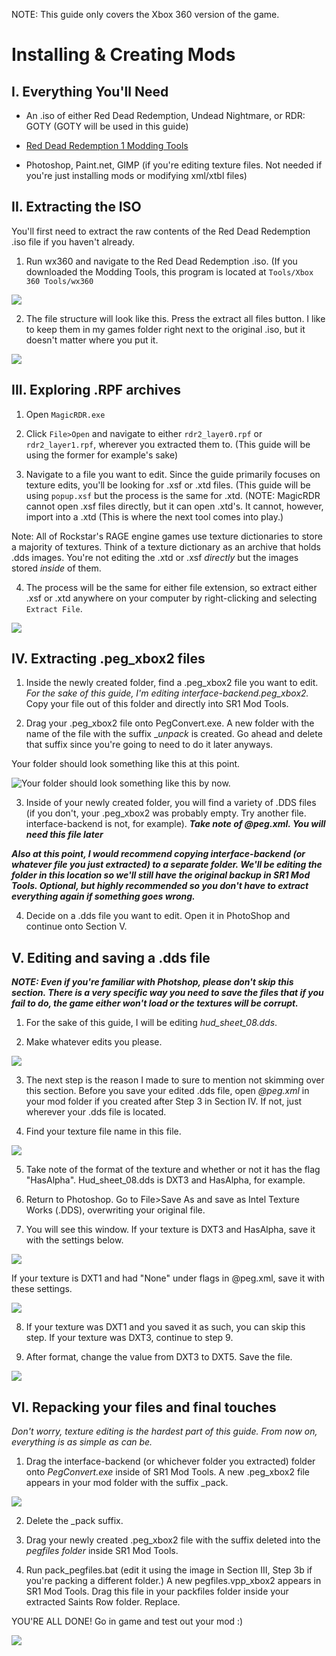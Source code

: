 NOTE: This guide only covers the Xbox 360 version of the game.

# Installing & Creating Mods
I. Everything You'll Need
------------------
* An .iso of either Red Dead Redemption, Undead Nightmare, or RDR: GOTY (GOTY will be used in this guide)

* [Red Dead Redemption 1 Modding Tools](https://archive.org/details/red-dead-redemption-modding-tools.-7z)

* Photoshop, Paint.net, GIMP (if you're editing texture files. Not needed if you're just installing mods or modifying xml/xtbl files)
	

II. Extracting the ISO
--------------------
You'll first need to extract the raw contents of the Red Dead Redemption .iso file if you haven't already.

1. Run wx360 and navigate to the Red Dead Redemption .iso. (If you downloaded the Modding Tools, this program is located at `Tools/Xbox 360 Tools/wx360`

![](https://i2.lensdump.com/i/1QT38r.png)

2. The file structure will look like this. Press the extract all files button. I like to keep them in my games folder right next to the original .iso, but it doesn't matter where you put it.

![](https://i2.lensdump.com/i/RODm6r.png)

III. Exploring .RPF archives
-------------------------------------------------------------
1. Open `MagicRDR.exe`

2. Click `File>Open` and navigate to either `rdr2_layer0.rpf` or `rdr2_layer1.rpf`, wherever you extracted them to. (This guide will be using the former for example's sake)

3. Navigate to a file you want to edit. Since the guide primarily focuses on texture edits, you'll be looking for .xsf or .xtd files. (This guide will be using `popup.xsf` but the process is the same for .xtd. (NOTE: MagicRDR cannot open .xsf files directly, but it can open .xtd's. It cannot, however, import into a .xtd (This is where the next tool comes into play.)

Note: All of Rockstar's RAGE engine games use texture dictionaries to store a majority of textures. Think of a texture dictionary as an archive that holds .dds images. You're not editing the .xtd or .xsf *directly* but the images stored *inside* of them.

4. The process will be the same for either file extension, so extract either .xsf or .xtd anywhere on your computer by right-clicking and selecting `Extract File`.

![](https://i3.lensdump.com/i/RONlFv.png)
	
IV. Extracting .peg_xbox2 files
---
1. Inside the newly created folder, find a .peg_xbox2 file you want to edit. _For the sake of this guide, I'm editing interface-backend.peg_xbox2._ Copy your file out of this folder and directly into SR1 Mod Tools.

2. Drag your .peg_xbox2 file onto PegConvert.exe. A new folder with the name of the file with the suffix __unpack_ is created. Go ahead and delete that suffix since you're going to need to do it later anyways.

Your folder should look something like this at this point.

![Your folder should look something like this by now.](https://i1.lensdump.com/i/1QEoWb.png)

3. Inside of your newly created folder, you will find a variety of .DDS files (if you don't, your .peg_xbox2 was probably empty. Try another file. interface-backend is not, for example). **_Take note of @peg.xml. You will need this file later_**

_**Also at this point, I would recommend copying interface-backend (or whatever file you just extracted) to a separate folder. We'll be editing the folder in this location so we'll still have the original backup in SR1 Mod Tools. Optional, but highly recommended so you don't have to extract everything again if something goes wrong.**_

4. Decide on a .dds file you want to edit. Open it in PhotoShop and continue onto Section V.

V. Editing and saving a .dds file
----------------------
_**NOTE: Even if you're familiar with Photshop, please don't skip this section. There is a very specific way you need to save the files that if you fail to do, the game either won't load or the textures will be corrupt.**_

1. For the sake of this guide, I will be editing _hud_sheet_08.dds_.

2. Make whatever edits you please. 

![](https://i2.lensdump.com/i/1QEu97.png)

3. The next step is the reason I made to sure to mention not skimming over this section. Before you save your edited .dds file, open _@peg.xml_ in your mod folder if you created after Step 3 in Section IV. If not, just wherever your .dds file is located.

4. Find your texture file name in this file.

![](https://i3.lensdump.com/i/1QEDLr.png)

5. Take note of the format of the texture and whether or not it has the flag "HasAlpha". Hud_sheet_08.dds is DXT3 and HasAlpha, for example.

6. Return to Photoshop. Go to File>Save As and save as Intel Texture Works (.DDS), overwriting your original file.

7. You will see this window. If your texture is DXT3 and HasAlpha, save it with the settings below.

![](https://i.lensdump.com/i/1QENGF.png)

If your texture is DXT1 and had "None" under flags in @peg.xml, save it with these settings.

![](https://lensdump.com/i/1QEfk3)

8. If your texture was DXT1 and you saved it as such, you can skip this step. If your texture was DXT3, continue to step 9.

9. After format, change the value from DXT3 to DXT5. Save the file.

![](https://i2.lensdump.com/i/1QEFl0.png)

VI. Repacking your files and final touches
---

_Don't worry, texture editing is the hardest part of this guide. From now on, everything is as simple as can be._

1. Drag the interface-backend (or whichever folder you extracted) folder onto _PegConvert.exe_ inside of SR1 Mod Tools. A new .peg_xbox2 file appears in your mod folder with the suffix _pack.

![](https://i2.lensdump.com/i/1QEwNM.png)

2. Delete the _pack suffix.

3. Drag your newly created .peg_xbox2 file with the suffix deleted into the _pegfiles folder_ inside SR1 Mod Tools.

4. Run pack_pegfiles.bat (edit it using the image in Section III, Step 3b if you're packing a different folder.) A new pegfiles.vpp_xbox2 appears in SR1 Mod Tools. Drag this file in your packfiles folder inside your extracted Saints Row folder. Replace.

YOU'RE ALL DONE! Go in game and test out your mod :)

![](https://i3.lensdump.com/i/1QEyiQ.png)

	

